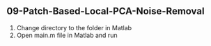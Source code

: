 ## 09-Patch-Based-Local-PCA-Noise-Removal

1. Change directory to the folder in Matlab
2. Open main.m file in Matlab and run